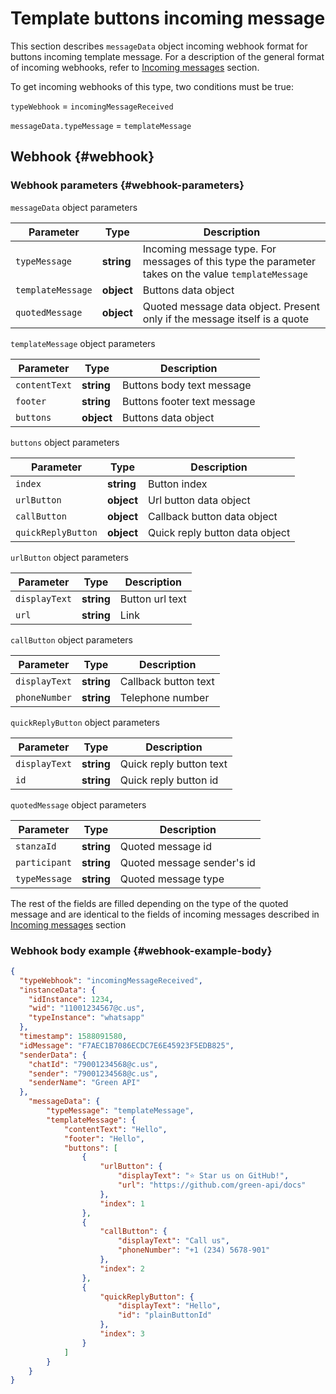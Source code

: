 # Template buttons incoming message

This section describes `messageData` object incoming webhook format for buttons incoming template message. For a description of the general format of incoming webhooks, refer to [Incoming messages](Webhook-IncomingMessageReceived.md) section.

To get incoming webhooks of this type, two conditions must be true:

`typeWebhook` = `incomingMessageReceived`

`messageData.typeMessage` = `templateMessage`

## Webhook {#webhook}

### Webhook parameters {#webhook-parameters}

`messageData` object parameters

| Parameter           | Type        | Description                                                                                          |
| ----------------- | ---------- | ----------------------------------------------------------------------------------------------- |
| `typeMessage`     | **string** | Incoming message type. For messages of this type the parameter takes on the value `templateMessage`       |
| `templateMessage` | **object** | Buttons data object                                                           |
| `quotedMessage`   | **object** | Quoted message data object. Present only if the message itself is a quote |

`templateMessage` object parameters

| Parameter      | Type        | Description               |
| ------------- | ---------- | ------------------- |
| `contentText` | **string** | Buttons body text message|
| `footer` | **string** | Buttons footer text message|
| `buttons`   | **object** | Buttons data object |

`buttons` object parameters

| Parameter       | Type       | Description               |
| ------------- | ---------- | ------------------- |
| `index` | **string** | Button index |
| `urlButton` | **object** | Url button data object |
| `callButton` | **object** | Callback button data object |
| `quickReplyButton` | **object** | Quick reply button data object |

`urlButton` object parameters

| Parameter       | Type       | Description       |
| ------------- | ---------- | ------------------- |
| `displayText` | **string** | Button url text|
| `url` | **string** | Link |

`callButton` object parameters

| Parameter        | Type      | Description          |
| ------------- | ---------- | ------------------- |
| `displayText` | **string** | Callback button text|
| `phoneNumber` | **string** | Telephone number |

`quickReplyButton` object parameters

| Parameter      | Type       | Description          |
| ------------- | ---------- | ------------------- |
| `displayText` | **string** | Quick reply button text|
| `id` | **string** | Quick reply button id |

`quotedMessage` object parameters

| Parameter      | Type       | Description          |
| ------------- | ---------- | ------------------- |
| `stanzaId` | **string** | Quoted message id |
| `participant` | **string** | Quoted message sender's id |
| `typeMessage` | **string** | Quoted message type |

The rest of the fields are filled depending on the type of the quoted message and are identical to the fields of incoming messages described in [Incoming messages](Webhook-IncomingMessageReceived.md) section

### Webhook body example {#webhook-example-body}

```json
{
  "typeWebhook": "incomingMessageReceived",
  "instanceData": {
    "idInstance": 1234,
    "wid": "11001234567@c.us",
    "typeInstance": "whatsapp"
  },
  "timestamp": 1588091580,
  "idMessage": "F7AEC1B7086ECDC7E6E45923F5EDB825",
  "senderData": {
    "chatId": "79001234568@c.us",
    "sender": "79001234568@c.us",
    "senderName": "Green API"
  },
    "messageData": {
        "typeMessage": "templateMessage",
        "templateMessage": {
            "contentText": "Hello",
            "footer": "Hello",
            "buttons": [
                {
                    "urlButton": {
                        "displayText": "⭐ Star us on GitHub!",
                        "url": "https://github.com/green-api/docs"
                    },
                    "index": 1
                },
                {
                    "callButton": {
                        "displayText": "Call us",
                        "phoneNumber": "+1 (234) 5678-901"
                    },
                    "index": 2
                },
                {
                    "quickReplyButton": {
                        "displayText": "Hello",
                        "id": "plainButtonId"
                    },
                    "index": 3
                }
            ]
        }
    }
}
```
